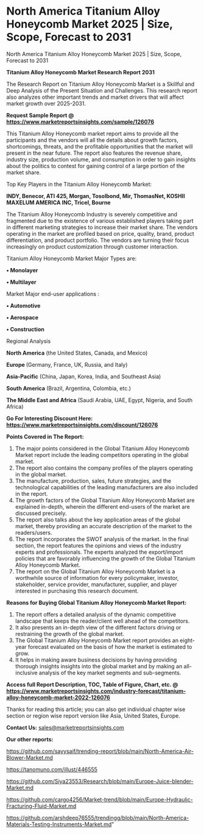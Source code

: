 # North America Titanium Alloy Honeycomb Market 2025 | Size, Scope, Forecast to 2031
North America Titanium Alloy Honeycomb Market 2025 | Size, Scope, Forecast to 2031

<strong>Titanium Alloy Honeycomb Market Research Report 2031</strong>

The Research Report on Titanium Alloy Honeycomb Market is a Skillful and Deep Analysis of the Present Situation and Challenges. This research report also analyzes other important trends and market drivers that will affect market growth over 2025-2031.

<strong>Request Sample Report @ <a href=https://www.marketreportsinsights.com/sample/126076>https://www.marketreportsinsights.com/sample/126076</a></strong>

This Titanium Alloy Honeycomb market report aims to provide all the participants and the vendors will all the details about growth factors, shortcomings, threats, and the profitable opportunities that the market will present in the near future. The report also features the revenue share, industry size, production volume, and consumption in order to gain insights about the politics to contest for gaining control of a large portion of the market share.

Top Key Players in the Titanium Alloy Honeycomb Market:

<strong>INDY, Benecor, ATI 425, Morgan, Tosolbond, Mir, ThomasNet, KOSHII MAXELUM AMERICA INC, Tricel, Bourne</strong>

The Titanium Alloy Honeycomb Industry is severely competitive and fragmented due to the existence of various established players taking part in different marketing strategies to increase their market share. The vendors operating in the market are profiled based on price, quality, brand, product differentiation, and product portfolio. The vendors are turning their focus increasingly on product customization through customer interaction.

Titanium Alloy Honeycomb Market Major Types are:

<strong>• Monolayer

• Multilayer</strong>

Market Major end-user applications :

<strong>• Automotive

• Aerospace

• Construction</strong>

Regional Analysis

</u><strong><b>North America</b></strong> (the United States, Canada, and Mexico)

<strong><b>Europe </b></strong>(Germany, France, UK, Russia, and Italy)

<strong><b>Asia-Pacific</b></strong> (China, Japan, Korea, India, and Southeast Asia)

<strong><b>South America</b></strong> (Brazil, Argentina, Colombia, etc.)

<strong><b>The Middle East and Africa</b></strong> (Saudi Arabia, UAE, Egypt, Nigeria, and South Africa)

<strong>Go For Interesting Discount Here: <a href=https://www.marketreportsinsights.com/discount/126076>https://www.marketreportsinsights.com/discount/126076</a></strong>

<strong>Points Covered in The Report:</strong>
<ol>
  <li>The major points considered in the Global Titanium Alloy Honeycomb Market report include the leading competitors operating in the global market.</li>
  <li>The report also contains the company profiles of the players operating in the global market.</li>
  <li>The manufacture, production, sales, future strategies, and the technological capabilities of the leading manufacturers are also included in the report.</li>
  <li>The growth factors of the Global Titanium Alloy Honeycomb Market are explained in-depth, wherein the different end-users of the market are discussed precisely.</li>
  <li>The report also talks about the key application areas of the global market, thereby providing an accurate description of the market to the readers/users.</li>
  <li>The report incorporates the SWOT analysis of the market. In the final section, the report features the opinions and views of the industry experts and professionals. The experts analyzed the export/import policies that are favorably influencing the growth of the Global Titanium Alloy Honeycomb Market.</li>
  <li>The report on the Global Titanium Alloy Honeycomb Market is a worthwhile source of information for every policymaker, investor, stakeholder, service provider, manufacturer, supplier, and player interested in purchasing this research document.</li>
</ol>
<strong>Reasons for Buying Global Titanium Alloy Honeycomb Market Report:</strong>

<ol>
  <li>The report offers a detailed analysis of the dynamic competitive landscape that keeps the reader/client well ahead of the competitors.</li>
  <li>It also presents an in-depth view of the different factors driving or restraining the growth of the global market.</li>
  <li>The Global Titanium Alloy Honeycomb Market report provides an eight-year forecast evaluated on the basis of how the market is estimated to grow.</li>
  <li>It helps in making aware business decisions by having providing thorough insights insights into the global market and by making an all-inclusive analysis of the key market segments and sub-segments.</li>
</ol>
<strong>Access full Report Description, TOC, Table of Figure, Chart, etc. @ <a href=https://www.marketreportsinsights.com/industry-forecast/titanium-alloy-honeycomb-market-2022-126076>https://www.marketreportsinsights.com/industry-forecast/titanium-alloy-honeycomb-market-2022-126076</a></strong>


Thanks for reading this article; you can also get individual chapter wise section or region wise report version like Asia, United States, Europe.

<strong>Contact Us:</strong>
sales@marketreportsinsights.com

<strong>Our other reports:</strong>

<a href=https://github.com/sayysaif/trending-report/blob/main/North-America-Air-Blower-Market.md>https://github.com/sayysaif/trending-report/blob/main/North-America-Air-Blower-Market.md</a>

<a href=https://tanomuno.com/illust/446555>https://tanomuno.com/illust/446555</a>

<a href=https://github.com/Siya23553/Research/blob/main/Europe-Juice-blender-Market.md>https://github.com/Siya23553/Research/blob/main/Europe-Juice-blender-Market.md</a>

<a href=https://github.com/cargo4256/Market-trend/blob/main/Europe-Hydraulic-Fracturing-Fluid-Market.md>https://github.com/cargo4256/Market-trend/blob/main/Europe-Hydraulic-Fracturing-Fluid-Market.md</a>

<a href=https://github.com/arshdeep76555/trendingg/blob/main/North-America-Materials-Testing-Instruments-Market.md>https://github.com/arshdeep76555/trendingg/blob/main/North-America-Materials-Testing-Instruments-Market.md</a>"
